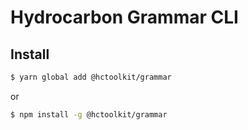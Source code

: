 # Hydrocarbon Grammar CLI

## Install 

```bash
$ yarn global add @hctoolkit/grammar
```

or

```bash
$ npm install -g @hctoolkit/grammar
```